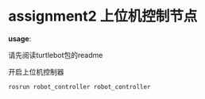 # assignment2 上位机控制节点

**usage**:

请先阅读turtlebot包的readme

开启上位机控制器
```
rosrun robot_controller robot_controller
```